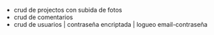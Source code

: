 - crud de projectos con subida de fotos
- crud de comentarios
- crud de usuarios | contraseña encriptada | logueo email-contraseña
